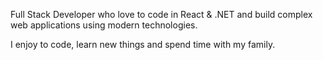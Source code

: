 Full Stack Developer who love to code in React & .NET and build complex web applications using modern technologies.

I enjoy to code, learn new things and spend time with my family.
